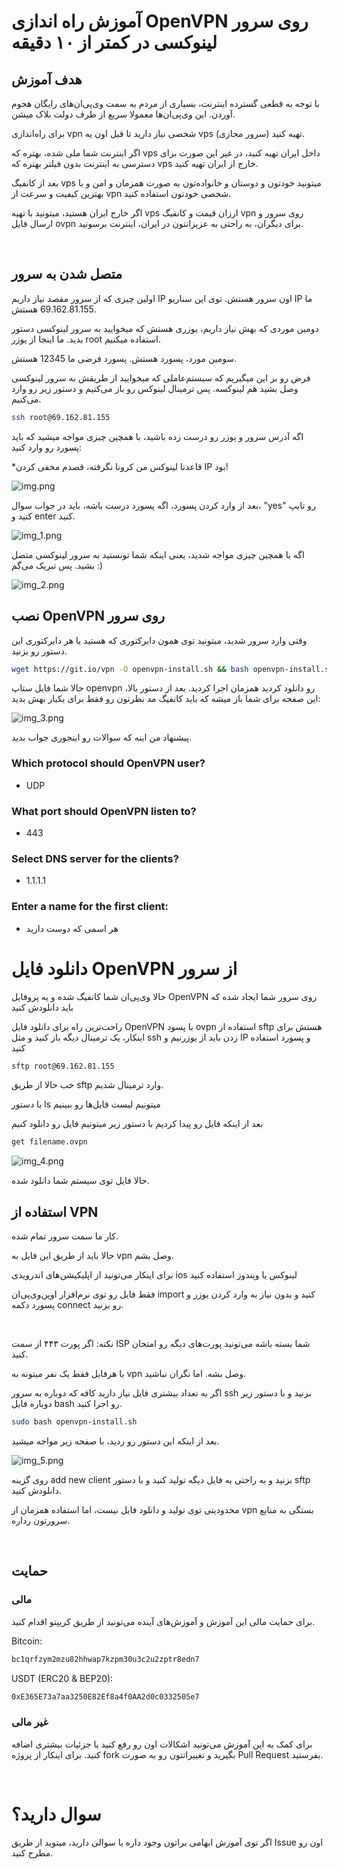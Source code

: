 # آموزش راه اندازی OpenVPN روی سرور لینوکسی در کمتر از ۱۰ دقیقه

## هدف آموزش
با توجه به قطعی گسترده اینترنت، بسیاری از مردم به سمت وی‌پی‌ان‌های   رایگان هجوم آوردن. این وی‌پی‌ان‌ها معمولا سریع از طرف دولت بلاک میشن.

برای راه‌اندازی vpn شخصی نیاز دارید تا قبل اون یه vps (سرور مجازی) تهیه کنید.

اگر اینترنت شما ملی شده، بهتره که vps داخل ایران تهیه کنید، در غیر این صورت برای دسترسی به اینترنت بدون فیلتر بهتره که vps خارج از ایران تهیه کنید.

بعد از کانفیگ vps میتونید خودتون و دوستان و خانواده‌تون به صورت همزمان و امن و با بهترین کیفیت و سرعت از vpn شخصی خودتون استفاده کنید.

اگر خارج ایران هستید، میتونید با تهیه vps ارزان قیمت و کانفیگ vpn روی سرور و ارسال فایل ovpn برای دیگران، به راحتی به عزیزانتون در ایران، اینترنت برسونید.

<br>

## متصل شدن به سرور


اولین چیزی که از سرور مقصد نیاز داریم IP اون سرور هستش. توی این سناریو IP ما 69.162.81.155 هستش.

دومین موردی که بهش نیاز داریم، یوزری هستش که میخوایید به سرور لینوکسی دستور بدید. ما اینجا از یوزر root استفاده میکنیم.

سومین مورد، پسورد هستش. پسورد فرضی ما 12345 هستش.


فرض رو بر این میگیریم که سیستم‌عاملی که میخوایید از طریقش به سرور لینوکسی وصل بشید هم لینوکسه. پس ترمینال لینوکس رو باز می‌کنیم و دستور زیر رو وارد می‌کنیم.

```bash
ssh root@69.162.81.155
```


اگه آدرس سرور و یوزر رو درست زده باشید، با همچین چیزی مواجه میشید که باید پسورد رو وارد کنید:

*قاعدتا لینوکس من کرونا نگرفته، قصدم مخفی کردن IP بود!

![img.png](files/img.png)

بعد از وارد کردن پسورد، اگه پسورد درست باشه، باید در جواب سوال، "yes" رو تایپ کنید و enter کنید.

![img_1.png](files/img_1.png)


اگه با همچین چیزی مواجه شدید، یعنی اینکه شما تونستید به سرور لینوکسی متصل بشید. پس تبریک می‌گم :)

![img_2.png](files/img_2.png)

## نصب OpenVPN روی سرور

وقتی وارد سرور شدید، میتونید توی همون دایرکتوری که هستید یا هر دایرکتوری این دستور رو بزنید.

```bash
wget https://git.io/vpn -O openvpn-install.sh && bash openvpn-install.sh
```

حالا شما فایل ستاپ openvpn رو دانلود کردید همزمان اجرا کردید. 
بعد از دستور بالا، این صفحه برای شما باز میشه که باید کانفیگ مد نظرتون رو فقط برای یکبار بهش بدید:

![img_3.png](files/img_3.png)

پیشنهاد من اینه که سوالات رو اینجوری جواب بدید.
### Which protocol should OpenVPN user? 
- UDP
### What port should OpenVPN listen to?
- 443
### Select DNS server for the clients?
- 1.1.1.1
### Enter a name for the first client:
- هر اسمی که دوست دارید


# دانلود فایل OpenVPN از سرور
حالا وی‌پی‌ان شما کانفیگ شده و یه پروفایل OpenVPN روی سرور شما ایجاد شده که باید دانلودش کنید

راحت‌ترین راه برای دانلود فایل OpenVPN با پسود ovpn استفاده از sftp هستش
برای اینکار، یک ترمینال دیگه باز کنید و مثل ssh زدن باید از یوزرنیم و IP و پسورد استفاده کنید

```bash
sftp root@69.162.81.155
```

خب حالا از طریق sftp وارد ترمینال شدیم.

با دستور ls میتونیم لیست فایل‌ها رو ببینیم

بعد از اینکه فایل رو پیدا کردیم با دستور زیر میتونیم فایل رو دانلود کنیم

```bash
get filename.ovpn
```

![img_4.png](files/img_4.png)

حالا فایل توی سیستم شما دانلود شده. 


## استفاده از VPN
کار ما سمت سرور تمام شده.

حالا باید از طریق این فایل به vpn وصل بشم.

برای اینکار می‌تونید از اپلیکیشن‌های اندرویدی ios لینوکس یا ویندوز استفاده کنید


فقط فایل رو توی نرم‌افزار اوپن‌وی‌پی‌ان import کنید و بدون نیاز به وارد کردن یوزر و پسورد دکمه connect رو بزنید.

<br>

نکته: اگر پورت ۴۴۳ از سمت ISP شما بسته باشه می‌تونید پورت‌های دیگه رو امتحان کنید.

با هرفایل فقط یک نفر میتونه به vpn وصل بشه. اما نگران نباشید.

اگر به تعداد بیشتری فایل نیاز دارید کافه که دوباره به سرور ssh بزنید و با دستور زیر دوباره فایل bash رو اجرا کنید.


```bash
sudo bash openvpn-install.sh
```

بعد از اینکه این دستور رو زدید، با صفحه زیر مواجه میشید.

![img_5.png](files/img_5.png)

روی گزینه add new client بزنید و به راحتی یه فایل دیگه تولید کنید و با دستور sftp دانلودش کنید.

محدودیتی توی تولید و دانلود فایل نیست، اما استفاده همزمان از vpn بستگی به منابع سرورتون رداره.

<br>

## حمایت
### مالی
برای حمایت مالی این آموزش و آموزش‌های آینده می‌تونید از طریق کریپتو اقدام کنید.

Bitcoin:

```bash
bc1qrfzym2mzu82hhwap7kzpm30u3c2u2zptr8edn7
```

USDT (ERC20 & BEP20):


```bash
0xE365E73a7aa3250E82Ef8a4f0AA2d0c0332505e7
```

### غیر مالی
برای کمک به این آموزش می‌تونید اشکالات اون رو رفع کنید یا جزئیات بیشتری اضافه کنید. برای اینکار از پروژه fork بگیرید و تغییراتتون رو به صورت Pull Request بفرستید.

<br>

# سوال دارید؟
اگر توی آموزش ابهامی براتون وجود داره یا سوالی دارید، میتوید از طریق Issue اون رو مطرح کنید.
